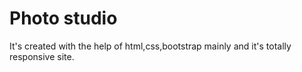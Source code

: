 # Photo studio
It's created with the help of html,css,bootstrap mainly and it's totally responsive site.
